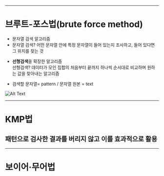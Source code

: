 ___
# 브루트-포스법(brute force method)
* 문자열 검색 알고리즘
* 문자열 검색?
어떤 문자열 안에 특정 문자열이 들어 있는지 조사하고, 들어 있다면 그 위치를 찾는 것  
- **선형검색**을 확장한 알고리즘  
선형검색? 데이터가 모인 집합의 처음부터 끝까지 하나씩 순서대로 비교하며 원하는 값을 찾아내는 알고리즘  

* 검색할 문자열= pattern / 문자열 원본 = text

![Alt Text](https://miro.medium.com/v2/resize:fit:1100/1*jkD9WCeYIMIfF0n9MSbOQg.gif)

___
# KMP법
패턴으로 검사한 결과를 버리지 않고 이를 효과적으로 활용
- 

___
# 보이어·무어법

